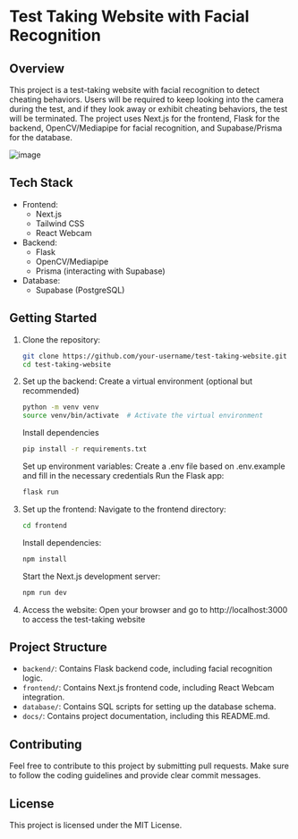 # Test Taking Website with Facial Recognition

## Overview
This project is a test-taking website with facial recognition to detect cheating behaviors. Users will be required to keep looking into the camera during the test, and if they look away or exhibit cheating behaviors, the test will be terminated. The project uses Next.js for the frontend, Flask for the backend, OpenCV/Mediapipe for facial recognition, and Supabase/Prisma for the database.

![image](https://github.com/somwrks/AR-Quiz/assets/85481905/49d4022f-0748-4e67-b8ab-895e30e82f54)


## Tech Stack
- Frontend:
  - Next.js
  - Tailwind CSS
  - React Webcam
- Backend:
  - Flask
  - OpenCV/Mediapipe
  - Prisma (interacting with Supabase)
- Database:
  - Supabase (PostgreSQL)

## Getting Started
1. Clone the repository:
   ```bash
   git clone https://github.com/your-username/test-taking-website.git
   cd test-taking-website
2. Set up the backend:
    Create a virtual environment (optional but recommended)
    ```bash
    python -m venv venv
    source venv/bin/activate  # Activate the virtual environment
    ```
    Install dependencies
    ```bash
    pip install -r requirements.txt
    ```
    Set up environment variables:
    Create a .env file based on .env.example and fill in the necessary credentials
    Run the Flask app:
    ```bash
    flask run
    ```
3. Set up the frontend:
   Navigate to the frontend directory:
   ```bash
   cd frontend
   ```
   Install dependencies:
   ```bash
   npm install
   ```
   Start the Next.js development server:
   ```bash
   npm run dev
   ```
4. Access the website:
   Open your browser and go to http://localhost:3000 to access the test-taking website

## Project Structure
- `backend/`: Contains Flask backend code, including facial recognition logic.
- `frontend/`: Contains Next.js frontend code, including React Webcam integration.
- `database/`: Contains SQL scripts for setting up the database schema.
- `docs/`: Contains project documentation, including this README.md.

## Contributing
Feel free to contribute to this project by submitting pull requests. Make sure to follow the coding guidelines and provide clear commit messages.

## License
This project is licensed under the MIT License.
